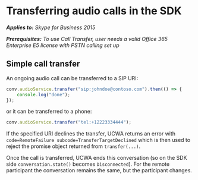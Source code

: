 # Transferring audio calls in the SDK

 _**Applies to:** Skype for Business 2015_

 _**Prerequisites:** To use Call Transfer, user needs a valid Office 365 Enterprise E5 license with PSTN calling set up_

## Simple call transfer

An ongoing audio call can be transferred to a SIP URI:

```js
conv.audioService.transfer("sip:johndoe@contoso.com").then(() => {
    console.log("done");
});
```

or it can be transferred to a phone:

```js
conv.audioService.transfer("tel:+12223334444");
```

If the specified URI declines the transfer, UCWA returns an error with `code=RemoteFailure subcode=TransferTargetDeclined` which is then used to reject the promise object returned from `transfer(...)`.

Once the call is transferred, UCWA ends this conversation (so on the SDK side `conversation.state()` becomes `Disconnected`). For the remote participant the conversation remains the same, but the participant changes.
